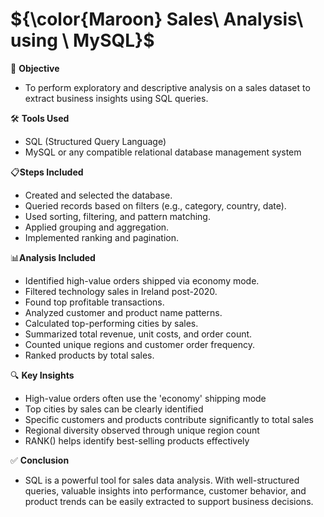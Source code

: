 # ${\color{Maroon} Sales\ Analysis\ using \ MySQL}$
📌 **Objective**
- To perform exploratory and descriptive analysis on a sales dataset to extract business insights using SQL queries.
 
🛠 **Tools Used**
- SQL (Structured Query Language)
- MySQL or any compatible relational database management system
  
📋**Steps Included**
- Created and selected the database.
- Queried records based on filters (e.g., category, country, date).
- Used sorting, filtering, and pattern matching.
- Applied grouping and aggregation.
- Implemented ranking and pagination.
  
📊**Analysis Included**
- Identified high-value orders shipped via economy mode.
- Filtered technology sales in Ireland post-2020.
- Found top profitable transactions.
- Analyzed customer and product name patterns.
- Calculated top-performing cities by sales.
- Summarized total revenue, unit costs, and order count.
- Counted unique regions and customer order frequency.
- Ranked products by total sales.
  
🔍 **Key Insights**
- High-value orders often use the 'economy' shipping mode
- Top cities by sales can be clearly identified
- Specific customers and products contribute significantly to total sales
- Regional diversity observed through unique region count
- RANK() helps identify best-selling products effectively
  
✅ **Conclusion**
- SQL is a powerful tool for sales data analysis. With well-structured queries, valuable insights into performance, customer behavior, and product trends can be easily extracted to support business decisions.
